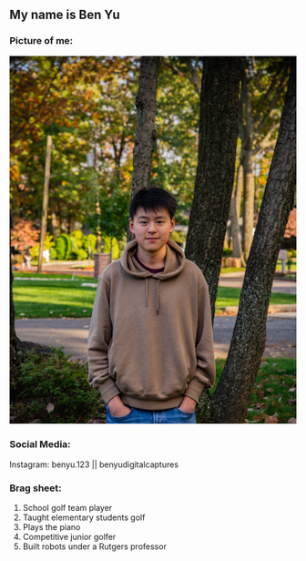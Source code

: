 ## My name is Ben Yu

### Picture of me:
<img src="pfp.jpg">

### Social Media:
Instagram: benyu.123 || benyudigitalcaptures

### Brag sheet: 
1. School golf team player
2. Taught elementary students golf
3. Plays the piano
4. Competitive junior golfer
5. Built robots under a Rutgers professor
